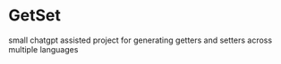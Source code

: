 # GetSet
small chatgpt assisted project for generating getters and setters across multiple languages
